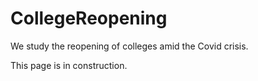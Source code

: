 # CollegeReopening
We study the reopening of colleges amid the Covid crisis.

This page is in construction. 

